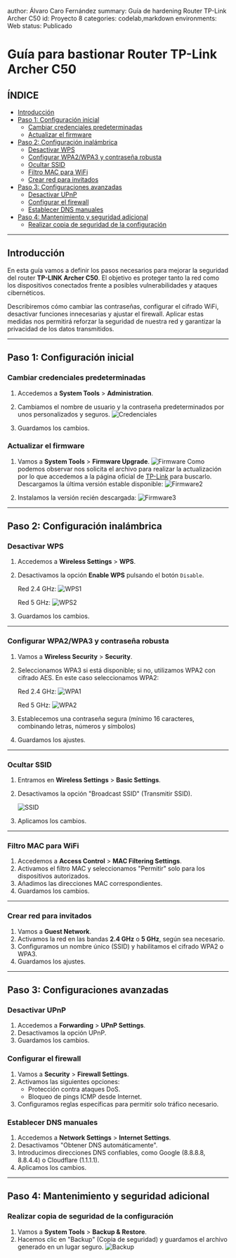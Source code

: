 author: Álvaro Caro Fernández
summary: Guía de hardening Router TP-Link Archer C50
id: Proyecto 8
categories: codelab,markdown
environments: Web
status: Publicado

# Guía para bastionar Router TP-Link Archer C50

## ÍNDICE

- [Introducción](#introducción)
- [Paso 1: Configuración inicial](#paso-1-configuración-inicial)
  - [Cambiar credenciales predeterminadas](#cambiar-credenciales-predeterminadas)
  - [Actualizar el firmware](#actualizar-el-firmware)
- [Paso 2: Configuración inalámbrica](#paso-2-configuración-inalámbrica)
  - [Desactivar WPS](#desactivar-wps)
  - [Configurar WPA2/WPA3 y contraseña robusta](#configurar-wpa2wpa3-y-contraseña-robusta)
  - [Ocultar SSID](#ocultar-ssid)
  - [Filtro MAC para WiFi](#filtro-mac-para-wifi)
  - [Crear red para invitados](#crear-red-para-invitados)
- [Paso 3: Configuraciones avanzadas](#paso-3-configuraciones-avanzadas)
  - [Desactivar UPnP](#desactivar-upnp)
  - [Configurar el firewall](#configurar-el-firewall)
  - [Establecer DNS manuales](#establecer-dns-manuales)
- [Paso 4: Mantenimiento y seguridad adicional](#paso-4-mantenimiento-y-seguridad-adicional)
  - [Realizar copia de seguridad de la configuración](#realizar-copia-de-seguridad-de-la-configuración)

---

## Introducción

En esta guía vamos a definir los pasos necesarios para mejorar la seguridad del router **TP-LINK Archer C50**. El objetivo es proteger tanto la red como los dispositivos conectados frente a posibles vulnerabilidades y ataques cibernéticos.

Describiremos cómo cambiar las contraseñas, configurar el cifrado WiFi, desactivar funciones innecesarias y ajustar el firewall. Aplicar estas medidas nos permitirá reforzar la seguridad de nuestra red y garantizar la privacidad de los datos transmitidos.

---

## Paso 1: Configuración inicial

### Cambiar credenciales predeterminadas
1. Accedemos a **System Tools** > **Administration**.
2. Cambiamos el nombre de usuario y la contraseña predeterminados por unos personalizados y seguros.
![Credenciales](./img/2.png)

3. Guardamos los cambios.


### Actualizar el firmware
1. Vamos a **System Tools** > **Firmware Upgrade**.
![Firmware](./img/3.png)
Como podemos observar nos solicita el archivo para realizar la actualización por lo que accedemos a la página oficial de [TP-Link](https://www.tp-link.com/es/support/download/archer-c50/#Firmware) para buscarlo. Descargamos la última versión estable disponible:
![Firmware2](./img/4.png)


2. Instalamos la versión recién descargada:
![Firmware3](./img/5.png)

---

## Paso 2: Configuración inalámbrica

### Desactivar WPS
1. Accedemos a **Wireless Settings** > **WPS**.
2. Desactivamos la opción **Enable WPS** pulsando el botón `Disable`.

    Red 2.4 GHz:
    ![WPS1](./img/6.png)

    Red 5 GHz:
    ![WPS2](./img/7.png)

3. Guardamos los cambios.

---

### Configurar WPA2/WPA3 y contraseña robusta
1. Vamos a **Wireless Security** > **Security**.
2. Seleccionamos WPA3 si está disponible; si no, utilizamos WPA2 con cifrado AES. En este caso seleccionamos WPA2:

    Red 2.4 GHz:
    ![WPA1](./img/8.png)

    Red 5 GHz:
    ![WPA2](./img/9.png)

3. Establecemos una contraseña segura (mínimo 16 caracteres, combinando letras, números y símbolos)
4. Guardamos los ajustes.

---

### Ocultar SSID
1. Entramos en **Wireless Settings** > **Basic Settings**.
2. Desactivamos la opción "Broadcast SSID" (Transmitir SSID).

    ![SSID](./img/10.png)

3. Aplicamos los cambios.

---

### Filtro MAC para WiFi
1. Accedemos a **Access Control** > **MAC Filtering Settings**.
2. Activamos el filtro MAC y seleccionamos "Permitir" solo para los dispositivos autorizados.
3. Añadimos las direcciones MAC correspondientes.
4. Guardamos los cambios.

---

### Crear red para invitados
1. Vamos a **Guest Network**.
2. Activamos la red en las bandas **2.4 GHz** o **5 GHz**, según sea necesario.
3. Configuramos un nombre único (SSID) y habilitamos el cifrado WPA2 o WPA3.
4. Guardamos los ajustes.

---

## Paso 3: Configuraciones avanzadas

### Desactivar UPnP
1. Accedemos a **Forwarding** > **UPnP Settings**.
2. Desactivamos la opción UPnP.
3. Guardamos los cambios.

### Configurar el firewall
1. Vamos a **Security** > **Firewall Settings**.
2. Activamos las siguientes opciones:
   - Protección contra ataques DoS.
   - Bloqueo de pings ICMP desde Internet.
3. Configuramos reglas específicas para permitir solo tráfico necesario.

### Establecer DNS manuales
1. Accedemos a **Network Settings** > **Internet Settings**.
2. Desactivamos "Obtener DNS automáticamente".
3. Introducimos direcciones DNS confiables, como Google (8.8.8.8, 8.8.4.4) o Cloudflare (1.1.1.1).
4. Aplicamos los cambios.

---

## Paso 4: Mantenimiento y seguridad adicional

### Realizar copia de seguridad de la configuración
1. Vamos a **System Tools** > **Backup & Restore**.
2. Hacemos clic en "Backup" (Copia de seguridad) y guardamos el archivo generado en un lugar seguro.
    ![Backup](./img/20.png)